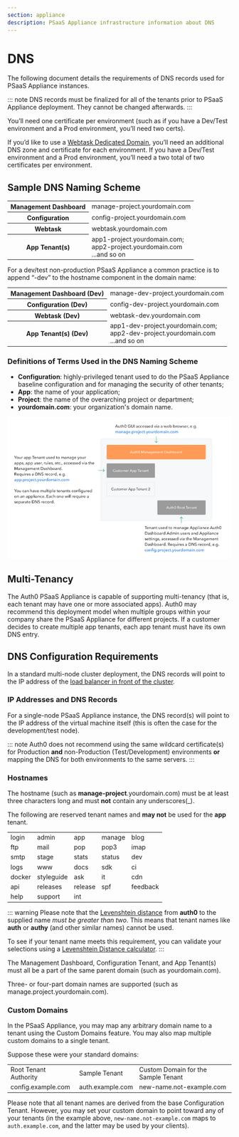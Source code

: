 ```yaml
---
section: appliance
description: PSaaS Appliance infrastructure information about DNS
---
```


<!-- markdownlint-disable MD033 -->

# DNS

The following document details the requirements of DNS records used for PSaaS Appliance instances.

::: note
DNS records must be finalized for all of the tenants prior to PSaaS Appliance deployment. They cannot be changed afterwards.
:::

You’ll need one certificate per environment (such as if you have a Dev/Test environment and a Prod environment, you’ll need two certs).

If you’d like to use a [Webtask Dedicated Domain](/appliance/webtask/dedicated-domains), you’ll need an additional DNS zone and certificate for each environment. If you have a Dev/Test environment and a Prod environment, you’ll need a two total of two certificates per environment.

## Sample DNS Naming Scheme

<table class="table">
    <tr>
        <th>Management Dashboard</th>
        <td>manage-project.yourdomain.com</td>
    </tr>
    <tr>
        <th>Configuration</th>
        <td>config-project.yourdomain.com</td>
    </tr>
    <tr>
        <th>Webtask</th>
        <td>webtask.yourdomain.com</td>
    </tr>
    <tr>
        <th>App Tenant(s)</th>
        <td>app1-project.yourdomain.com; <br /> app2-project.yourdomain.com <br />...and so on</td>
    </tr>
</table>

For a dev/test non-production PSaaS Appliance a common practice is to append “-dev” to the hostname component in the domain name:

<table class="table">
    <tr>
        <th>Management Dashboard (Dev)</th>
        <td>manage-dev-project.yourdomain.com</td>
    </tr>
    <tr>
        <th>Configuration (Dev)</th>
        <td>config-dev-project.yourdomain.com</td>
    </tr>
    <tr>
        <th>Webtask (Dev)</th>
        <td>webtask-dev.yourdomain.com</td>
    </tr>
    <tr>
        <th>App Tenant(s) (Dev)</th>
        <td>app1-dev-project.yourdomain.com; <br /> app2-dev-project.yourdomain.com <br />...and so on</td>
    </tr>
</table>

### Definitions of Terms Used in the DNS Naming Scheme

* **Configuration**: highly-privileged tenant used to do the PSaaS Appliance baseline configuration and for managing the security of other tenants;
* **App**: the name of your application;
* **Project**: the name of the overarching project or department;
* **yourdomain.com**: your organization's domain name.

![](/media/articles/appliance/infrastructure/appliance-dns.png)

## Multi-Tenancy

The Auth0 PSaaS Appliance is capable of supporting multi-tenancy (that is, each tenant may have one or more associated apps). Auth0 may recommend this deployment model when multiple groups within your company share the PSaaS Appliance for different projects. If a customer decides to create multiple app tenants, each app tenant must have its own DNS entry.

## DNS Configuration Requirements

In a standard multi-node cluster deployment, the DNS records will point to the IP address of the [load balancer in front of the cluster](/appliance/infrastructure/infrastructure-overview).

### IP Addresses and DNS Records

For a single-node PSaaS Appliance instance, the DNS record(s) will point to the IP address of the virtual machine itself (this is often the case for the development/test node).

::: note
  Auth0 does not recommend using the same wildcard certificate(s) for Production **and** non-Production (Test/Development) environments **or** mapping the DNS for both environments to the same servers.
:::

### Hostnames

The hostname (such as **manage-project**.yourdomain.com) must be at least three characters long and must **not** contain any underscores(_).

The following are reserved tenant names and **may not** be used for the **app** tenant.

<table class="table">
    <tr>
        <td>login</td>
        <td>admin</td>
        <td>app</td>
        <td>manage</td>
        <td>blog</td>
    </tr>
    <tr>
        <td>ftp</td>
        <td>mail</td>
        <td>pop</td>
        <td>pop3</td>
        <td>imap</td>
    </tr>
    <tr>
        <td>smtp</td>
        <td>stage</td>
        <td>stats</td>
        <td>status</td>
        <td>dev</td>
    </tr>
    <tr>
        <td>logs</td>
        <td>www</td>
        <td>docs</td>
        <td>sdk</td>
        <td>ci</td>
    </tr>
    <tr>
        <td>docker</td>
        <td>styleguide</td>
        <td>ask</td>
        <td>it</td>
        <td>cdn</td>
    </tr>
    <tr>
        <td>api</td>
        <td>releases</td>
        <td>release</td>
        <td>spf</td>
        <td>feedback</td>
    </tr>
    <tr>
        <td>help</td>
        <td>support</td>
        <td>int</td>
        <td></td>
        <td></td>
    </tr>
</table>

::: warning
Please note that the [Levenshtein distance](https://en.wikipedia.org/wiki/Levenshtein_distance) from **auth0** to the supplied name *must be greater than two*. This means that tenant names like **auth** or **authy** (and other similar names) cannot be used.

To see if your tenant name meets this requirement, you can validate your selections using a [Levenshtein Distance calculator](http://www.unit-conversion.info/texttools/levenshtein-distance/).
:::

The Management Dashboard, Configuration Tenant, and App Tenant(s) must all be a part of the same parent domain (such as yourdomain.com).

Three- or four-part domain names are supported (such as manage.project.yourdomain.com).

### Custom Domains

In the PSaaS Appliance, you may map any arbitrary domain name to a tenant using the Custom Domains feature. You may also map multiple custom domains to a single tenant.

Suppose these were your standard domains:

<table class="table">
    <tr>
        <td>Root Tenant Authority</td>
        <td>Sample Tenant</td>
        <td>Custom Domain for the Sample Tenant</td>
    </tr>
    <tr>
        <td>config.example.com</td>
        <td>auth.example.com</td>
        <td>new-name.not-example.com</td>
    </tr>
</table>

Please note that all tenant names are derived from the base Configuration Tenant. However, you may set your custom domain to point toward any of your tenants (in the example above, `new-name.not-example.com` maps to `auth.example.com`, and the latter may be used by your clients).
